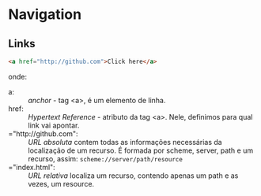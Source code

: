 # Navigation

<h2>Links</h2>

 ```html
 <a href="http://github.com">Click here</a>
 ```
<p>onde: </p>
<dl>
  <dt>a: </dt>
  <dd><em>anchor</em> - tag &lt;a&gt;, é um elemento de linha.</dd>
  <dt>href:</dt>
  <dd><em>Hypertext Reference</em> - atributo da tag  &lt;a&gt;. Nele, definimos para qual link vai apontar.
  </dd>
  <dt>="http://github.com":</dt>
  <dd><em>URL absoluta</em> contem todas as informações necessárias da localização de um recurso. É formada por scheme, server, path e um recurso, assim: <code>scheme://server/path/resource</code></dd>
  <dt>="index.html":</dt>
   <dd><em>URL relativa</em> localiza um recurso, contendo apenas um path e as vezes, um resource.</dd>
</dl>


